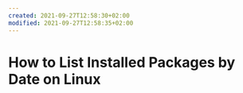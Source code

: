 ```yaml
---
created: 2021-09-27T12:58:30+02:00
modified: 2021-09-27T12:58:35+02:00
---
```


# How to List Installed Packages by Date on Linux

